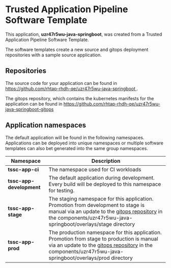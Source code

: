 # Trusted Application Pipeline Software Template

This application, **uzr47r5wu-java-springboot**, was created from a Trusted Application Pipeline Software Template.

The software templates create a new source and gitops deployment repositories with a sample source application. 

## Repositories

The source code for your application can be found in [https://github.com/rhtap-rhdh-qe/uzr47r5wu-java-springboot ](https://github.com/rhtap-rhdh-qe/uzr47r5wu-java-springboot ).
 
The gitops repository, which contains the kubernetes manifests for the application can be found in 
[https://github.com/rhtap-rhdh-qe/uzr47r5wu-java-springboot-gitops ](https://github.com/rhtap-rhdh-qe/uzr47r5wu-java-springboot-gitops ) 

## Application namespaces 

The default application will be found in the following namespaces. Applications can be deployed into unique namespaces or multiple software templates can also bet generated into the same group namespaces.  

|  Namespace   |  Description   |  
| -------- | -------- |
| **tssc-app-ci** | The namespace used for CI workloads |
| **tssc-app-development** | The default application during development. Every build will be deployed to this namespace for testing. |
| **tssc-app-stage** | The staging namespace for this application. Promotion from development to stage is manual via an update to the [gitops repository](https://github.com/rhtap-rhdh-qe/uzr47r5wu-java-springboot-gitops ) in the components/uzr47r5wu-java-springboot/overlays/stage directory |
| **tssc-app-prod** | The production namespace for this application. Promotion from stage to production is manual via an update to the [gitops repository](https://github.com/rhtap-rhdh-qe/uzr47r5wu-java-springboot-gitops ) in the components/uzr47r5wu-java-springboot/overlays/prod directory |